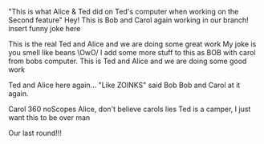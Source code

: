 "This is what Alice & Ted did on Ted's computer when working on the Second feature"
Hey! This is Bob and Carol again working in our branch!
insert funny joke here

This is the real Ted and Alice and we are doing some great work
My joke is you smell like beans \OwO/
I add some more stuff to this as BOB with carol from bobs computer.
This is Ted and Alice and we are doing some good work

Ted and Alice here again...
"Like ZOINKS" said Bob
Bob and Carol at it again.

Carol 360 noScopes Alice, don't believe carols lies
Ted is a camper, I just want this to be over man

Our last round!!!
